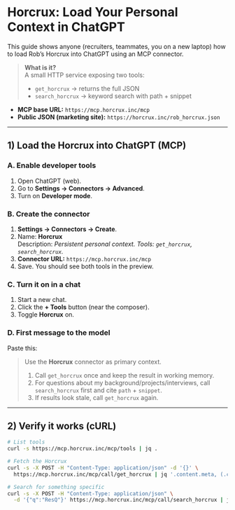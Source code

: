 # Horcrux: Load Your Personal Context in ChatGPT

This guide shows anyone (recruiters, teammates, you on a new laptop) how to load Rob’s Horcrux into ChatGPT using an MCP connector.

> **What is it?**  
> A small HTTP service exposing two tools:
> - `get_horcrux` → returns the full JSON
> - `search_horcrux` → keyword search with path + snippet

- **MCP base URL:** `https://mcp.horcrux.inc/mcp`
- **Public JSON (marketing site):** `https://horcrux.inc/rob_horcrux.json`

---

## 1) Load the Horcrux into ChatGPT (MCP)

### A. Enable developer tools
1. Open ChatGPT (web).
2. Go to **Settings → Connectors → Advanced**.
3. Turn on **Developer mode**.

### B. Create the connector
1. **Settings → Connectors → Create**.
2. Name: **Horcrux**  
   Description: *Persistent personal context. Tools: `get_horcrux`, `search_horcrux`.*
3. **Connector URL:** `https://mcp.horcrux.inc/mcp`
4. Save. You should see both tools in the preview.

### C. Turn it on in a chat
1. Start a new chat.
2. Click the **+ Tools** button (near the composer).
3. Toggle **Horcrux** on.

### D. First message to the model
Paste this:

> Use the **Horcrux** connector as primary context.  
> 1) Call `get_horcrux` once and keep the result in working memory.  
> 2) For questions about my background/projects/interviews, call `search_horcrux` first and cite `path` + `snippet`.  
> 3) If results look stale, call `get_horcrux` again.

---

## 2) Verify it works (cURL)

```bash
# List tools
curl -s https://mcp.horcrux.inc/mcp/tools | jq .

# Fetch the Horcrux
curl -s -X POST -H "Content-Type: application/json" -d '{}' \
  https://mcp.horcrux.inc/mcp/call/get_horcrux | jq '.content.meta, (.content.projects // .content.entries)'

# Search for something specific
curl -s -X POST -H "Content-Type: application/json" \
  -d '{"q":"ResQ"}' https://mcp.horcrux.inc/mcp/call/search_horcrux | jq .
